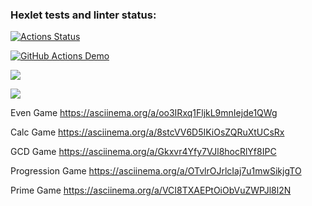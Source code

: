 ### Hexlet tests and linter status:
[![Actions Status](https://github.com/Ymirotvorenie/java-project-61/actions/workflows/hexlet-check.yml/badge.svg)](https://github.com/Ymirotvorenie/java-project-61/actions)

[![GitHub Actions Demo](https://github.com/Ymirotvorenie/java-project-61/actions/workflows/github-actions-demo.yml/badge.svg)](https://github.com/Ymirotvorenie/java-project-61/actions/workflows/github-actions-demo.yml)

<a href="https://codeclimate.com/github/Ymirotvorenie/java-project-61/maintainability"><img src="https://api.codeclimate.com/v1/badges/3c72ccc2f1c80d008a89/maintainability" /></a>

<a href="https://codeclimate.com/github/Ymirotvorenie/java-project-61/test_coverage"><img src="https://api.codeclimate.com/v1/badges/3c72ccc2f1c80d008a89/test_coverage" /></a>

Even Game
https://asciinema.org/a/oo3IRxq1FljkL9mnIejde1QWg

Calc Game
https://asciinema.org/a/8stcVV6D5IKiOsZQRuXtUCsRx

GCD Game
https://asciinema.org/a/Gkxvr4Yfy7VJl8hocRlYf8IPC

Progression Game
https://asciinema.org/a/OTvlrOJrlcIaj7u1mwSikjgTO

Prime Game
https://asciinema.org/a/VCI8TXAEPtOiObVuZWPJl8l2N
